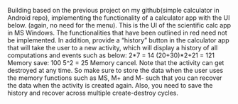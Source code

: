 Building based on the previous project on my github(simple calculator in Android repo), implementing the functionality of a calculator app with the UI below.
(again, no need for the menu). This is the UI of the scientific calc app in MS Windows. The functionalities
that have been outlined in red need not be implemented.
In addition, provide a “history” button in the calculator app that will take the user to a new activity,
which will display a history of all computations and events such as below:
2*7 = 14
(20+30)*2+21 = 121
Memory save: 100
5^2 = 25
Memory cancel.
Note that the activity can get destroyed at any time. So make sure to store the data when the user uses
the memory functions such as MS, M+ and M- such that you can recover the data when the activity is
created again. Also, you need to save the history and recover across multiple create-destroy cycles.


